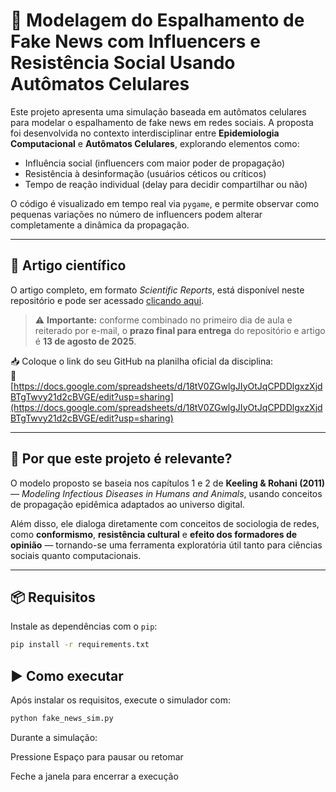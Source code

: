 # 🧠 Modelagem do Espalhamento de Fake News com Influencers e Resistência Social Usando Autômatos Celulares

Este projeto apresenta uma simulação baseada em autômatos celulares para modelar o espalhamento de fake news em redes sociais. A proposta foi desenvolvida no contexto interdisciplinar entre **Epidemiologia Computacional** e **Autômatos Celulares**, explorando elementos como:

- Influência social (influencers com maior poder de propagação)
- Resistência à desinformação (usuários céticos ou críticos)
- Tempo de reação individual (delay para decidir compartilhar ou não)

O código é visualizado em tempo real via `pygame`, e permite observar como pequenas variações no número de influencers podem alterar completamente a dinâmica da propagação.

---

## 📜 Artigo científico

O artigo completo, em formato *Scientific Reports*, está disponível neste repositório e pode ser acessado [clicando aqui](./Modelagem%20do%20Espalhamento%20de%20Fake%20News%20com%20Influenciadores%20Usando%20Aut%C3%B4matos%20Celulares%20(2).docx).

> ⚠️ **Importante:** conforme combinado no primeiro dia de aula e reiterado por e-mail, o **prazo final para entrega** do repositório e artigo é **13 de agosto de 2025**.

📥 Coloque o link do seu GitHub na planilha oficial da disciplina:  
🔗 [https://docs.google.com/spreadsheets/d/18tV0ZGwlgJIyOtJqCPDDlgxzXjdBTgTwvy21d2cBVGE/edit?usp=sharing](https://docs.google.com/spreadsheets/d/18tV0ZGwlgJIyOtJqCPDDlgxzXjdBTgTwvy21d2cBVGE/edit?usp=sharing)

---

## 🔬 Por que este projeto é relevante?

O modelo proposto se baseia nos capítulos 1 e 2 de **Keeling & Rohani (2011)** — *Modeling Infectious Diseases in Humans and Animals*, usando conceitos de propagação epidêmica adaptados ao universo digital.

Além disso, ele dialoga diretamente com conceitos de sociologia de redes, como **conformismo**, **resistência cultural** e **efeito dos formadores de opinião** — tornando-se uma ferramenta exploratória útil tanto para ciências sociais quanto computacionais.

---

## 📦 Requisitos

Instale as dependências com o `pip`:

```bash
pip install -r requirements.txt
```

## ▶️ Como executar
Após instalar os requisitos, execute o simulador com:

```bash
python fake_news_sim.py
```
Durante a simulação:

Pressione Espaço para pausar ou retomar

Feche a janela para encerrar a execução
